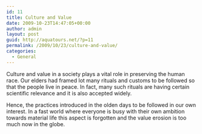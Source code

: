 ```yaml
---
id: 11
title: Culture and Value
date: 2009-10-23T14:47:05+00:00
author: admin
layout: post
guid: http://aquatours.net/?p=11
permalink: /2009/10/23/culture-and-value/
categories:
  - General
---
```

Culture and value in a society plays a vital role in preserving the human race. Our elders had framed lot many rituals and customs to be followed so that the people live in peace. In fact, many such rituals are having certain scientific relevance and it is also accepted widely.

Hence, the practices introduced in the olden days to be followed in our own interest. In a fast world where everyone is busy with their own ambition towards material life this aspect is forgotten and the value erosion is too much now in the globe.